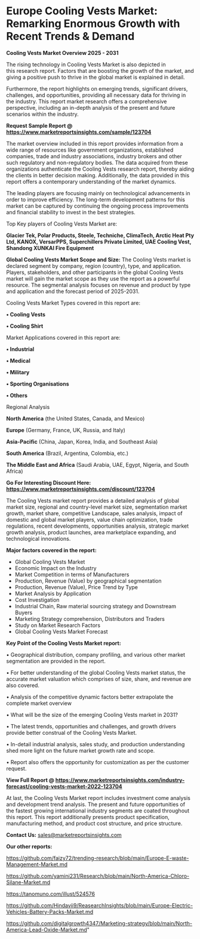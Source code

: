 # Europe Cooling Vests Market: Remarking Enormous Growth with Recent Trends & Demand

<Strong> Cooling Vests Market Overview 2025 - 2031</strong>

The rising technology in Cooling Vests Market is also depicted in this research report. Factors that are boosting the growth of the market, and giving a positive push to thrive in the global market is explained in detail.

Furthermore, the report highlights on emerging trends, significant drivers, challenges, and opportunities, providing all necessary data for thriving in the industry. This report market research offers a comprehensive perspective, including an in-depth analysis of the present and future scenarios within the industry.

<strong>Request Sample Report @ <a href=https://www.marketreportsinsights.com/sample/123704>https://www.marketreportsinsights.com/sample/123704</a></strong>

The market overview included in this report provides information from a wide range of resources like government organizations, established companies, trade and industry associations, industry brokers and other such regulatory and non-regulatory bodies. The data acquired from these organizations authenticate the Cooling Vests research report, thereby aiding the clients in better decision making. Additionally, the data provided in this report offers a contemporary understanding of the market dynamics.

The leading players are focusing mainly on technological advancements in order to improve efficiency. The long-term development patterns for this market can be captured by continuing the ongoing process improvements and financial stability to invest in the best strategies.

Top Key players of Cooling Vests Market are:

<strong>Glacier Tek, Polar Products, Steele, Techniche, ClimaTech, Arctic Heat Pty Ltd, KANOX, VersarPPS, Superchillers Private Limited, UAE Cooling Vest, Shandong XUNKAI Fire Equipment</strong>

<strong><b>Global Cooling Vests Market Scope and Size:</b></strong>
The Cooling Vests market is declared segment by company, region (country), type, and application. Players, stakeholders, and other participants in the global Cooling Vests market will gain the market scope as they use the report as a powerful resource. The segmental analysis focuses on revenue and product by type and application and the forecast period of 2025-2031.

Cooling Vests Market Types covered in this report are:

<strong>• Cooling Vests

• Cooling Shirt</strong>

Market Applications covered in this report are:

<strong>• Industrial

• Medical

• Military

• Sporting Organisations

• Others</strong> 

Regional Analysis

<strong>North America</strong> (the United States, Canada, and Mexico)

<strong>Europe</strong> (Germany, France, UK, Russia, and Italy)

<strong>Asia-Pacific</strong> (China, Japan, Korea, India, and Southeast Asia)

<strong>South America</strong> (Brazil, Argentina, Colombia, etc.)

<strong>The Middle East and Africa</strong> (Saudi Arabia, UAE, Egypt, Nigeria, and South Africa)

<strong>Go For Interesting Discount Here: <a href=https://www.marketreportsinsights.com/discount/123704>https://www.marketreportsinsights.com/discount/123704</a></strong>

The Cooling Vests market report provides a detailed analysis of global market size, regional and country-level market size, segmentation market growth, market share, competitive Landscape, sales analysis, impact of domestic and global market players, value chain optimization, trade regulations, recent developments, opportunities analysis, strategic market growth analysis, product launches, area marketplace expanding, and technological innovations.

<strong><b>Major factors covered in the report:</b></strong>
<ul>
  <li>Global Cooling Vests Market </li>
  <li>Economic Impact on the Industry</li>
  <li>Market Competition in terms of Manufacturers</li>
  <li>Production, Revenue (Value) by geographical segmentation</li>
  <li>Production, Revenue (Value), Price Trend by Type</li>
  <li>Market Analysis by Application</li>
  <li>Cost Investigation</li>
  <li>Industrial Chain, Raw material sourcing strategy and Downstream Buyers</li>
  <li>Marketing Strategy comprehension, Distributors and Traders</li>
  <li>Study on Market Research Factors</li>
  <li>Global Cooling Vests Market Forecast</li>
</ul>

<strong><b>Key Point of the Cooling Vests Market report:</b></strong>

• Geographical distribution, company profiling, and various other market segmentation are provided in the report.

• For better understanding of the global Cooling Vests market status, the accurate market valuation which comprises of size, share, and revenue are also covered.

• Analysis of the competitive dynamic factors better extrapolate the complete market overview

• What will be the size of the emerging Cooling Vests market in 2031?

• The latest trends, opportunities and challenges, and growth drivers provide better construal of the Cooling Vests Market.

• In-detail industrial analysis, sales study, and production understanding shed more light on the future market growth rate and scope.

• Report also offers the opportunity for customization as per the customer request.

<strong><b>View Full Report @ <a href=https://www.marketreportsinsights.com/industry-forecast/cooling-vests-market-2022-123704>https://www.marketreportsinsights.com/industry-forecast/cooling-vests-market-2022-123704</a></b></strong>


At last, the Cooling Vests Market report includes investment come analysis and development trend analysis. The present and future opportunities of the fastest growing international industry segments are coated throughout this report. This report additionally presents product specification, manufacturing method, and product cost structure, and price structure.

<strong>Contact Us:</strong>
sales@marketreportsinsights.com

<strong>Our other reports:</strong>

<a href=https://github.com/faizy72/trending-research/blob/main/Europe-E-waste-Management-Market.md>https://github.com/faizy72/trending-research/blob/main/Europe-E-waste-Management-Market.md</a>

<a href=https://github.com/yamini231/Research/blob/main/North-America-Chloro-Silane-Market.md>https://github.com/yamini231/Research/blob/main/North-America-Chloro-Silane-Market.md</a>

<a href=https://tanomuno.com/illust/524576>https://tanomuno.com/illust/524576</a>

<a href=https://github.com/Hindavii9/ReasearchInsights/blob/main/Europe-Electric-Vehicles-Battery-Packs-Market.md>https://github.com/Hindavii9/ReasearchInsights/blob/main/Europe-Electric-Vehicles-Battery-Packs-Market.md</a>

<a href=https://github.com/digitalgrowth4347/Marketing-strategy/blob/main/North-America-Lead-Oxide-Market.md>https://github.com/digitalgrowth4347/Marketing-strategy/blob/main/North-America-Lead-Oxide-Market.md</a>"
